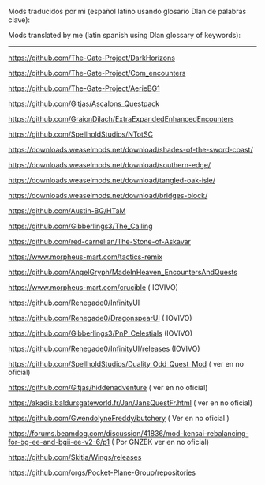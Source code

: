 Mods traducidos por mi (español latino usando glosario Dlan de palabras clave):

Mods translated by me (latin spanish using Dlan glossary of keywords):

-------------------------------------------------------------------------------------------------------------------------

https://github.com/The-Gate-Project/DarkHorizons

https://github.com/The-Gate-Project/Com_encounters

https://github.com/The-Gate-Project/AerieBG1

https://github.com/Gitjas/Ascalons_Questpack

https://github.com/GraionDilach/ExtraExpandedEnhancedEncounters

https://github.com/SpellholdStudios/NTotSC

https://downloads.weaselmods.net/download/shades-of-the-sword-coast/

https://downloads.weaselmods.net/download/southern-edge/

https://downloads.weaselmods.net/download/tangled-oak-isle/

https://downloads.weaselmods.net/download/bridges-block/

https://github.com/Austin-BG/HTaM       

https://github.com/Gibberlings3/The_Calling

https://github.com/red-carnelian/The-Stone-of-Askavar

https://www.morpheus-mart.com/tactics-remix

https://github.com/AngelGryph/MadeInHeaven_EncountersAndQuests

https://www.morpheus-mart.com/crucible  ( IOVIVO)

https://github.com/Renegade0/InfinityUI  

https://github.com/Renegade0/DragonspearUI ( IOVIVO)

https://github.com/Gibberlings3/PnP_Celestials (IOVIVO)

https://github.com/Renegade0/InfinityUI/releases (IOVIVO)

https://github.com/SpellholdStudios/Duality_Odd_Quest_Mod ( ver en no oficial)

https://github.com/Gitjas/hiddenadventure ( ver en no oficial)

https://akadis.baldursgateworld.fr/Jan/JansQuestFr.html ( ver en no oficial)

https://github.com/GwendolyneFreddy/butchery ( Ver en no oficial )

https://forums.beamdog.com/discussion/41836/mod-kensai-rebalancing-for-bg-ee-and-bgii-ee-v2-6/p1 ( Por GNZEK ver en no oficial)

https://github.com/Skitia/Wings/releases 



























https://github.com/orgs/Pocket-Plane-Group/repositories
